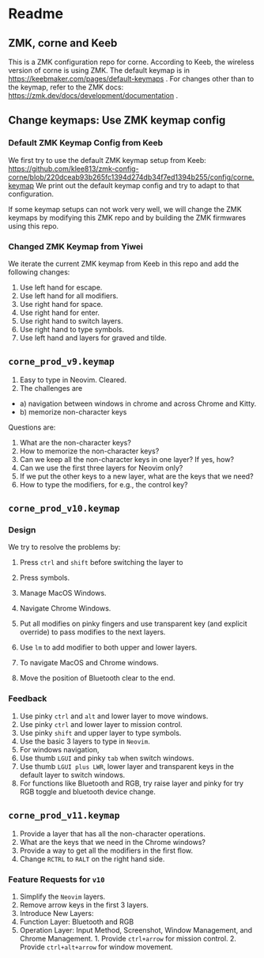 # Readme

## ZMK, corne and Keeb
This is a ZMK configuration repo for corne.
According to Keeb, the wireless version of corne is using ZMK.
The default keymap is in https://keebmaker.com/pages/default-keymaps .
For changes other than to the keymap, refer to the ZMK docs:
https://zmk.dev/docs/development/documentation .

## Change keymaps: Use ZMK keymap config

### Default ZMK Keymap Config from Keeb
We first try to use the default ZMK keymap setup from Keeb:
https://github.com/klee813/zmk-config-corne/blob/220dceab93b265fc1394d274db34f7ed1394b255/config/corne.keymap
We print out the default keymap config and try to adapt to that configuration.

If some keymap setups can not work very well,
we will change the ZMK keymaps by modifying this ZMK repo and
by building the ZMK firmwares using this repo.

### Changed ZMK Keymap from Yiwei
We iterate the current ZMK keymap from Keeb in this repo and add the following changes:
1. Use left hand for escape.
2. Use left hand for all modifiers.
3. Use right hand for space.
4. Use right hand for enter.
5. Use right hand to switch layers.
6. Use right hand to type symbols.
7. Use left hand and layers for graved and tilde.

## `corne_prod_v9.keymap`

1. Easy to type in Neovim. Cleared.
2. The challenges are
- a) navigation between windows in chrome and across Chrome and Kitty.
- b) memorize non-character keys

Questions are:
1. What are the non-character keys?
2. How to memorize the non-character keys?
3. Can we keep all the non-character keys in one layer? If yes, how?
4. Can we use the first three layers for Neovim only?
5. If we put the other keys to a new layer, what are the keys that we need?
6. How to type the modifiers, for e.g., the control key?

## `corne_prod_v10.keymap`

### Design

We try to resolve the problems by:
1. Press `ctrl` and `shift` before switching the layer to
  2. Press symbols.
  3. Manage MacOS Windows.
  4. Navigate Chrome Windows.

2. Put all modifies on pinky fingers and use transparent key (and explicit override) to pass modifies to the next layers.
  1. Use `lm` to add modifier to both upper and lower layers.
  2. To navigate MacOS and Chrome windows.

3. Move the position of Bluetooth clear to the end.

### Feedback

1. Use pinky `ctrl` and `alt` and lower layer to move windows.
2. Use pinky `ctrl` and lower layer to mission control.
3. Use pinky `shift` and upper layer to type symbols.
4. Use the basic 3 layers to type in `Neovim`.
5. For windows navigation,
  1. Use thumb `LGUI` and pinky `tab` when switch windows.
  2. Use thumb `LGUI plus LWR`, lower layer and transparent keys in the default layer to switch windows.
6. For functions like Bluetooth and RGB, try raise layer and pinky for try RGB toggle and bluetooth device change.


## `corne_prod_v11.keymap`

1. Provide a layer that has all the non-character operations.
  1. What are the keys that we need in the Chrome windows?
2. Provide a way to get all the modifiers in the first flow.
  1. Change `RCTRL` to `RALT` on the right hand side.

### Feature Requests for `v10`

1. Simplify the `Neovim` layers.
  1. Remove arrow keys in the first 3 layers.
2. Introduce New Layers:
  1. Function Layer: Bluetooth and RGB
  2. Operation Layer: Input Method, Screenshot, Window Management, and Chrome Management.
    1. Provide `ctrl+arrow` for mission control.
    2. Provide `ctrl+alt+arrow` for window movement.
